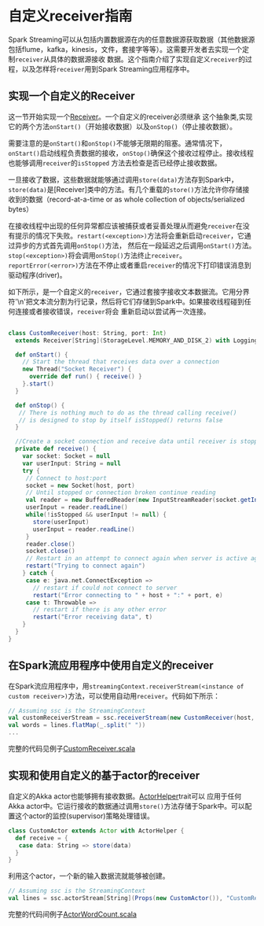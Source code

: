 # 自定义receiver指南

Spark Streaming可以从包括内置数据源在内的任意数据源获取数据（其他数据源包括flume，kafka，kinesis，文件，套接字等等）。这需要开发者去实现一个定制`receiver`从具体的数据源接收
数据。这个指南介绍了实现自定义`receiver`的过程，以及怎样将`receiver`用到Spark Streaming应用程序中。

## 实现一个自定义的Receiver

这一节开始实现一个[Receiver](https://spark.apache.org/docs/latest/api/scala/index.html#org.apache.spark.streaming.receiver.Receiver)。一个自定义的receiver必须继承
这个抽象类,实现它的两个方法`onStart()`（开始接收数据）以及`onStop()`（停止接收数据）。

需要注意的是`onStart()`和`onStop()`不能够无限期的阻塞。通常情况下，`onStart()`启动线程负责数据的接收，`onStop()`确保这个接收过程停止。接收线程也能够调用`receiver`的`isStopped`
方法去检查是否已经停止接收数据。

一旦接收了数据，这些数据就能够通过调用`store(data)`方法存到Spark中，`store(data)`是[Receiver]类中的方法。有几个重载的`store()`方法允许你存储接收到的数据（record-at-a-time or as whole collection of objects/serialized bytes）

在接收线程中出现的任何异常都应该被捕获或者妥善处理从而避免`receiver`在没有提示的情况下失败。`restart(<exception>)`方法将会重新启动`receiver`，它通过异步的方式首先调用`onStop()`方法，
然后在一段延迟之后调用`onStart()`方法。`stop(<exception>)`将会调用`onStop()`方法终止`receiver`。`reportError(<error>)`方法在不停止或者重启`receiver`的情况下打印错误消息到
驱动程序(driver)。

如下所示，是一个自定义的`receiver`，它通过套接字接收文本数据流。它用分界符'\n'把文本流分割为行记录，然后将它们存储到Spark中。如果接收线程碰到任何连接或者接收错误，`receiver`将会
重新启动以尝试再一次连接。

```scala

class CustomReceiver(host: String, port: Int)
  extends Receiver[String](StorageLevel.MEMORY_AND_DISK_2) with Logging {

  def onStart() {
    // Start the thread that receives data over a connection
    new Thread("Socket Receiver") {
      override def run() { receive() }
    }.start()
  }

  def onStop() {
   // There is nothing much to do as the thread calling receive()
   // is designed to stop by itself isStopped() returns false
  }

  //Create a socket connection and receive data until receiver is stopped
  private def receive() {
    var socket: Socket = null
    var userInput: String = null
    try {
     // Connect to host:port
     socket = new Socket(host, port)
     // Until stopped or connection broken continue reading
     val reader = new BufferedReader(new InputStreamReader(socket.getInputStream(), "UTF-8"))
     userInput = reader.readLine()
     while(!isStopped && userInput != null) {
       store(userInput)
       userInput = reader.readLine()
     }
     reader.close()
     socket.close()
     // Restart in an attempt to connect again when server is active again
     restart("Trying to connect again")
    } catch {
     case e: java.net.ConnectException =>
       // restart if could not connect to server
       restart("Error connecting to " + host + ":" + port, e)
     case t: Throwable =>
       // restart if there is any other error
       restart("Error receiving data", t)
    }
  }
}

```

## 在Spark流应用程序中使用自定义的receiver

在Spark流应用程序中，用`streamingContext.receiverStream(<instance of custom receiver>)`方法，可以使用自动用`receiver`。代码如下所示：

```scala
// Assuming ssc is the StreamingContext
val customReceiverStream = ssc.receiverStream(new CustomReceiver(host, port))
val words = lines.flatMap(_.split(" "))
...
```

完整的代码见例子[CustomReceiver.scala](https://github.com/apache/spark/blob/master/examples/src/main/scala/org/apache/spark/examples/streaming/CustomReceiver.scala)

## 实现和使用自定义的基于actor的receiver

自定义的Akka actor也能够拥有接收数据。[ActorHelper](https://spark.apache.org/docs/latest/api/scala/index.html#org.apache.spark.streaming.receiver.ActorHelper)trait可以
应用于任何Akka actor中。它运行接收的数据通过调用`store()`方法存储于Spark中。可以配置这个actor的监控(supervisor)策略处理错误。

```scala
class CustomActor extends Actor with ActorHelper {
  def receive = {
   case data: String => store(data)
  }
}
```

利用这个actor，一个新的输入数据流就能够被创建。

```scala
// Assuming ssc is the StreamingContext
val lines = ssc.actorStream[String](Props(new CustomActor()), "CustomReceiver")
```

完整的代码间例子[ActorWordCount.scala](https://github.com/apache/spark/blob/master/examples/src/main/scala/org/apache/spark/examples/streaming/ActorWordCount.scala)
